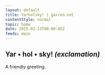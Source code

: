 ```yaml
---
layout: default
title: Yarholsky! | garron.net
contentStyle: normal
topic: home
date: 2015-02-13T00:00:05Z
feeds: main
---
```


##  Yar • hol • sky! *(exclamation)*

A friendly greeting.
